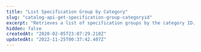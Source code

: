 ```yaml
---
title: "List Specification Group by Category"
slug: "catalog-api-get-specification-group-categoryid"
excerpt: "Retrieves a list of specification groups by the category ID. \r\n## Response body example\r\n\r\n```json\r\n[\r\n    {\r\n      \"CategoryId\": 1,\r\n      \"Id\": 5,\r\n      \"Name\": \"Materials\",\r\n      \"Position\": 2\r\n    },\r\n    {\r\n      \"CategoryId\": 1,\r\n      \"Id\": 6,\r\n      \"Name\": \"Sizes\",\r\n      \"Position\": 3\r\n    }\r\n  ]\r\n```"
hidden: false
createdAt: "2020-02-05T23:07:29.210Z"
updatedAt: "2022-11-25T00:37:42.407Z"
---
```


